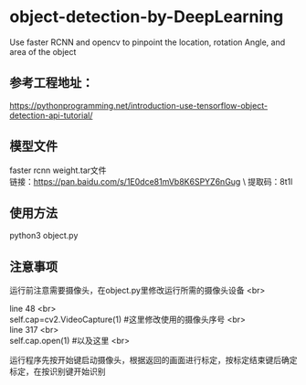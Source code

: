 # object-detection-by-DeepLearning
Use faster RCNN and opencv to pinpoint the location, rotation Angle, and area of the object

## 参考工程地址：

https://pythonprogramming.net/introduction-use-tensorflow-object-detection-api-tutorial/

## 模型文件

faster rcnn weight.tar文件 \
链接：https://pan.baidu.com/s/1E0dce81mVb8K6SPYZ6nGug \ 
提取码：8t1l 

## 使用方法

python3 object.py

## 注意事项

运行前注意需要摄像头，在object.py里修改运行所需的摄像头设备 \<br>  

line 48 \<br>  
self.cap=cv2.VideoCapture(1) #这里修改使用的摄像头序号 \<br>  
line 317 \<br>  
self.cap.open(1)             #以及这里 \<br>  

运行程序先按开始键启动摄像头，根据返回的画面进行标定，按标定结束键后确定标定，在按识别键开始识别
